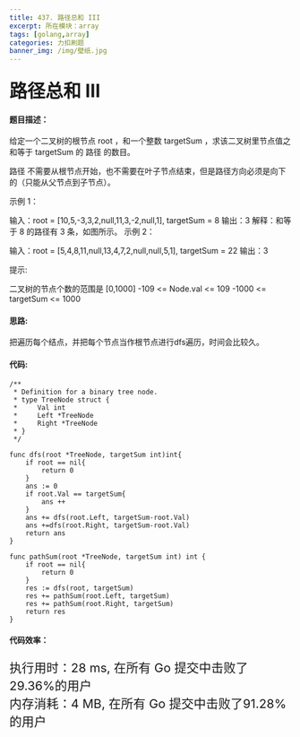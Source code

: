```yaml
---
title: 437. 路径总和 III
excerpt: 所在模块：array
tags: [golang,array]
categories: 力扣刷题
banner_img: /img/壁纸.jpg
---
```


### <font size=6px>路径总和 III</font>

#### 题目描述：

给定一个二叉树的根节点 root ，和一个整数 targetSum ，求该二叉树里节点值之和等于 targetSum 的 路径 的数目。

路径 不需要从根节点开始，也不需要在叶子节点结束，但是路径方向必须是向下的（只能从父节点到子节点）。

 

示例 1：



输入：root = [10,5,-3,3,2,null,11,3,-2,null,1], targetSum = 8
输出：3
解释：和等于 8 的路径有 3 条，如图所示。
示例 2：

输入：root = [5,4,8,11,null,13,4,7,2,null,null,5,1], targetSum = 22
输出：3


提示:

二叉树的节点个数的范围是 [0,1000]
-109 <= Node.val <= 109 
-1000 <= targetSum <= 1000 

#### 思路:

把遍历每个结点，并把每个节点当作根节点进行dfs遍历，时间会比较久。

#### 代码:

```golang
/**
 * Definition for a binary tree node.
 * type TreeNode struct {
 *     Val int
 *     Left *TreeNode
 *     Right *TreeNode
 * }
 */

func dfs(root *TreeNode, targetSum int)int{
    if root == nil{
        return 0
    }
    ans := 0
    if root.Val == targetSum{
        ans ++
    }
    ans += dfs(root.Left, targetSum-root.Val)
    ans +=dfs(root.Right, targetSum-root.Val)
    return ans
}

func pathSum(root *TreeNode, targetSum int) int {
    if root == nil{
        return 0
    }
    res := dfs(root, targetSum)
    res += pathSum(root.Left, targetSum)
    res += pathSum(root.Right, targetSum)
    return res
}
```

#### 代码效率：

<p class="note note-primary"; style="font-size:22px">
   执行用时：28 ms, 在所有 Go 提交中击败了29.36%的用户<br>
   内存消耗：4 MB, 在所有 Go 提交中击败了91.28%的用户
</p>



